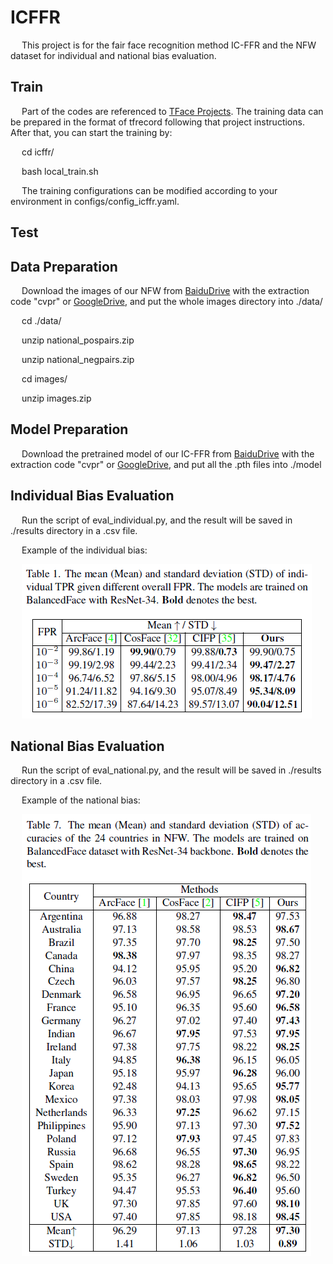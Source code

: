 # ICFFR
&emsp; This project is for the fair face recognition method IC-FFR and the NFW dataset for individual and national bias evaluation.

## Train
&emsp; Part of the codes are referenced to [TFace Projects](https://github.com/Tencent/TFace). The training data can be prepared in the format of tfrecord following that project instructions. After that, you can start the training by:

&emsp; cd icffr/

&emsp; bash local_train.sh

&emsp; The training configurations can be modified according to your environment in configs/config_icffr.yaml.


## Test

## Data Preparation
&emsp; Download the images of our NFW from [BaiduDrive](https://pan.baidu.com/s/1vFQ6SLrYNIAK9R1JJyqGzw) with the extraction code "cvpr" or [GoogleDrive](https://drive.google.com/drive/folders/13bMbZEUcap0yNPJo57I1clKptwyD6ELK?usp=sharing), and put the whole images directory into ./data/

&emsp; cd ./data/

&emsp; unzip national_pospairs.zip

&emsp; unzip national_negpairs.zip

&emsp; cd images/

&emsp; unzip images.zip

## Model Preparation
&emsp; Download the pretrained model of our IC-FFR from [BaiduDrive](https://pan.baidu.com/s/1CWRYtMplxXwOgMz95I9AHg) with the extraction code "cvpr" or [GoogleDrive](https://drive.google.com/drive/folders/1C-Jz0eYm4bwpPhP-EzQXazIwnNZvIf7e?usp=sharing), and put all the .pth files into ./model

## Individual Bias Evaluation
&emsp; Run the script of eval_individual.py, and the result will be saved in ./results directory in a .csv file.

&emsp; Example of the individual bias:

&emsp; ![balance_ir34_individual_tpr](https://github.com/Sungoing/ICFFR/blob/main/results/ba_34_individual_tpr.png)

## National Bias Evaluation
&emsp; Run the script of eval_national.py, and the result will be saved in ./results directory in a .csv file.

&emsp; Example of the national bias:

&emsp; ![balance_ir34_national](https://github.com/Sungoing/ICFFR/blob/main/results/ba_34_national.png)

